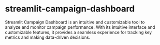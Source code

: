 # streamlit-campaign-dashboard

Streamlit Campaign Dashboard is an intuitive and customizable tool to analyze and monitor campaign performance. With its intuitive interface and customizable features, it provides a seamless experience for tracking key metrics and making data-driven decisions.
